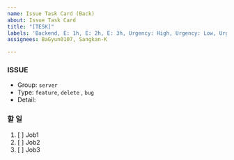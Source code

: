 ```yaml
---
name: Issue Task Card (Back)
about: Issue Task Card
title: "[TESK]"
labels: 'Backend, E: 1h, E: 2h, E: 3h, Urgency: High, Urgency: Low, Urgency: Middle'
assignees: BaGyun0107, Sangkan-K

---
```


### ISSUE
* Group: `server`
* Type: `feature`, `delete` , `bug`
* Detail: 

### 할 일
1. [ ]  Job1
2. [ ]  Job2
3. [ ]  Job3
